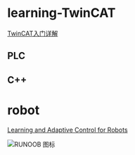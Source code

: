# learning-TwinCAT

[TwinCAT入门详解](http://www.siemcon.com/index.php?m=content&c=index&a=show&catid=39&id=1934)

## PLC


## C++


# robot
[Learning and Adaptive Control for Robots](https://www.epfl.ch/labs/lasa/mit-press-book-learning/#mit-book-table)

![RUNOOB 图标](https://www.epfl.ch/labs/lasa/wp-content/uploads/2022/05/catching_bottle.gif "Dynamical Systems")

